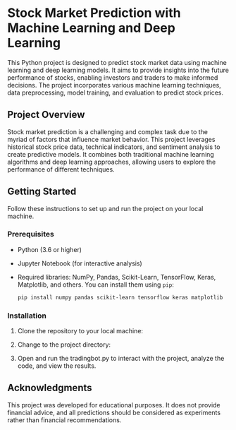


# Stock Market Prediction with Machine Learning and Deep Learning

This Python project is designed to predict stock market data using machine learning and deep learning models. It aims to provide insights into the future performance of stocks, enabling investors and traders to make informed decisions. The project incorporates various machine learning techniques, data preprocessing, model training, and evaluation to predict stock prices.

## Project Overview

Stock market prediction is a challenging and complex task due to the myriad of factors that influence market behavior. This project leverages historical stock price data, technical indicators, and sentiment analysis to create predictive models. It combines both traditional machine learning algorithms and deep learning approaches, allowing users to explore the performance of different techniques.

## Getting Started

Follow these instructions to set up and run the project on your local machine.

### Prerequisites

- Python (3.6 or higher)
- Jupyter Notebook (for interactive analysis)
- Required libraries: NumPy, Pandas, Scikit-Learn, TensorFlow, Keras, Matplotlib, and others. You can install them using `pip`:
  
  ```bash
  pip install numpy pandas scikit-learn tensorflow keras matplotlib
  ```

### Installation

1. Clone the repository to your local machine:

  

2. Change to the project directory:


3. Open and run the tradingbot.py to interact with the project, analyze the code, and view the results.



## Acknowledgments

This project was developed for educational purposes. It does not provide financial advice, and all predictions should be considered as experiments rather than financial recommendations.


